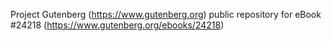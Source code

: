 Project Gutenberg (https://www.gutenberg.org) public repository for eBook #24218 (https://www.gutenberg.org/ebooks/24218)
